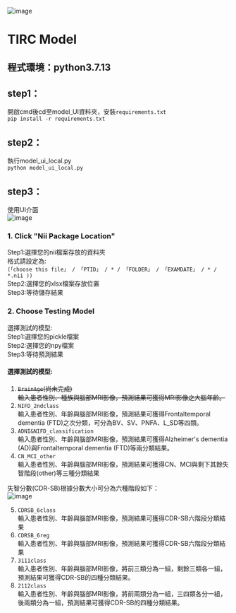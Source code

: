 ![image](https://github.com/tircra3/model/raw/main/model_img/TIRClogo.png)
# TIRC Model
## 程式環境：python3.7.13 <br>
## step1：<br>
開啟cmd後cd至model_UI資料夾，安裝`requirements.txt` <br>
`pip install -r requirements.txt` <br>
## step2：<br>
執行model_ui_local.py <br>
`python model_ui_local.py`
## step3：<br>
使用UI介面 <br>
![image](https://github.com/tircra3/model/raw/main/model_img/UI.png)

### 1. Click "Nii Package Location" <br>
Step1:選擇您的nii檔案存放的資料夾 <br>
格式請設定為: <br>
`(「choose this file」 / 「PTID」 / * / 「FOLDER」 / 「EXAMDATE」 / * / *.nii ))` <br>
Step2:選擇您的xlsx檔案存放位置 <br>
Step3:等待儲存結果 <br>

### 2. Choose Testing Model <br>
選擇測試的模型: <br>
Step1:選擇您的pickle檔案 <br>
Step2:選擇您的npy檔案 <br>
Step3:等待預測結果 <br>


#### 選擇測試的模型: <br>
1. ~~`BrainAge`(尚未完成) <br>
輸入患者性別、種族與腦部MRI影像，預測結果可獲得MRI影像之大腦年齡。~~ <br>
2. `NIFD_2ndclass` <br>
輸入患者性別、年齡與腦部MRI影像，預測結果可獲得Frontaltemporal dementia (FTD)之次分類，可分為BV、SV、PNFA、L_SD等四類。 <br>
3. `ADNI&NIFD_classification` <br>
輸入患者性別、年齡與腦部MRI影像，預測結果可獲得Alzheimer's dementia (AD)與Frontaltemporal dementia (FTD)等兩分類結果。 <br>
4. `CN_MCI_other` <br>
輸入患者性別、年齡與腦部MRI影像，預測結果可獲得CN、MCI與剩下其餘失智階段(other)等三種分類結果 <br>

失智分數(CDR-SB)根據分數大小可分為六種階段如下： <br>
![image](https://github.com/tircra3/model/raw/main/model_img/CDR-SB.png)

5. `CDRSB_6class` <br>
輸入患者性別、年齡與腦部MRI影像，預測結果可獲得CDR-SB六階段分類結果 <br>
6. `CDRSB_6reg` <br>
輸入患者性別、年齡與腦部MRI影像，預測結果可獲得CDR-SB六階段分類結果 <br>
7. `3111class` <br>
輸入患者性別、年齡與腦部MRI影像，將前三類分為一組，剩餘三類各一組，預測結果可獲得CDR-SB的四種分類結果。 <br>
8. `2112class` <br>
輸入患者性別、年齡與腦部MRI影像，將前兩類分為一組，三四類各分一組，後兩類分為一組，預測結果可獲得CDR-SB的四種分類結果。 <br>
